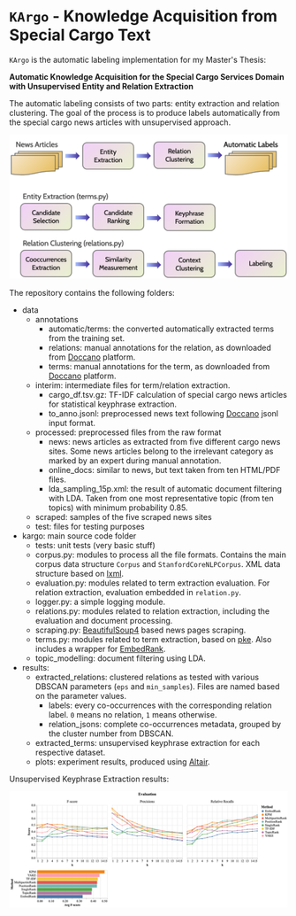 # `KArgo` - Knowledge Acquisition from Special Cargo Text

`KArgo` is the automatic labeling implementation for my Master's Thesis:

**Automatic Knowledge Acquisition for the Special Cargo Services Domain with Unsupervised Entity and Relation Extraction**

The automatic labeling consists of two parts: entity extraction and relation clustering. The goal of the process is to produce labels automatically from the special cargo news articles with unsupervised approach. 

<img src="https://github.com/yoseflaw/KArgo/blob/master/images/kargo.png" alt="Kargo Scheme"/>

The repository contains the following folders:
* data
    * annotations
        * automatic/terms: the converted automatically extracted terms from the training set.
        * relations: manual annotations for the relation, as downloaded from [Doccano](https://github.com/doccano/doccano) platform.
        * terms: manual annotations for the term, as downloaded from [Doccano](https://github.com/doccano/doccano) platform.
    * interim: intermediate files for term/relation extraction.
        * cargo_df.tsv.gz: TF-IDF calculation of special cargo news articles for statistical keyphrase extraction.
        * to_anno.jsonl: preprocessed news text following [Doccano](https://github.com/doccano/doccano) jsonl input format.
    * processed: preprocessed files from the raw format
        * news: news articles as extracted from five different cargo news sites. Some news articles belong to the irrelevant category as marked by an expert during manual annotation.
        * online_docs: similar to news, but text taken from ten HTML/PDF files.
        * lda_sampling_15p.xml: the result of automatic document filtering with LDA. Taken from one most representative topic (from ten topics) with minimum probability 0.85.
    * scraped: samples of the five scraped news sites
    * test: files for testing purposes
* kargo: main source code folder
    * tests: unit tests (very basic stuff)
    * corpus.py: modules to process all the file formats. Contains the main corpus data structure `Corpus` and `StanfordCoreNLPCorpus`. XML data structure based on [lxml](https://lxml.de/).
    * evaluation.py: modules related to term extraction evaluation. For relation extraction, evaluation embedded in `relation.py`.
    * logger.py: a simple logging module.
    * relations.py: modules related to relation extraction, including the evaluation and document processing.
    * scraping.py: [BeautifulSoup4](https://www.crummy.com/software/BeautifulSoup/) based news pages scraping.
    * terms.py: modules related to term extraction, based on [pke](https://github.com/boudinfl/pke). Also includes a wrapper for [EmbedRank](https://github.com/swisscom/ai-research-keyphrase-extraction).
    * topic_modelling: document filtering using LDA.
* results:
    * extracted_relations: clustered relations as tested with various DBSCAN parameters (`eps` and `min_samples`). Files are named based on the parameter values.
        * labels: every co-occurrences with the corresponding relation label. `0` means no relation, `1` means otherwise.
        * relation_jsons: complete co-occurrences metadata, grouped by the cluster number from DBSCAN.
    * extracted_terms: unsupervised keyphrase extraction for each respective dataset.
    * plots: experiment results, produced using [Altair](https://altair-viz.github.io/).
    
Unsupervised Keyphrase Extraction results:

<img src="https://github.com/yoseflaw/KArgo/blob/master/results/plots/eval_20200630.png" alt="Keyphrase Extraction Results" />
